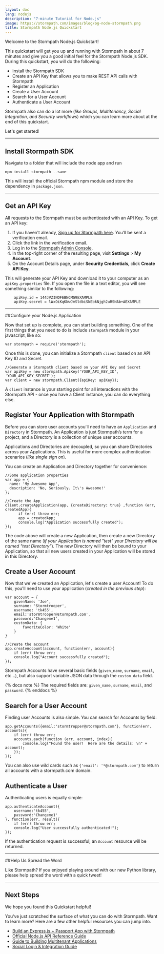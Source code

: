 ```yaml
---
layout: doc
lang: nodejs
description: "7-minute Tutorial for Node.js"
image: https://stormpath.com/images/blog/og-node-stormpath.png
title: Stormpath Node.js Quickstart
---
```


Welcome to the Stormpath Node.js Quickstart!

This quickstart will get you up and running with Stormpath in about 7 minutes and give you a good initial feel for the Stormpath Node.js SDK.  During this quickstart, you will do the following:

 * Install the Stormpath SDK
 * Create an API Key that allows you to make REST API calls with Stormpath
 * Register an Application 
 * Create a User Account
 * Search for a User Account
 * Authenticate a User Account
 
Stormpath also can do a lot more (*like Groups, Multitenancy, Social
Integration, and Security workflows*) which you can learn more about at the end
of this quickstart.

Let's get started!

***

## Install Stormpath SDK

Navigate to a folder that will include the node app and run

    npm install stormpath --save

This will install the official Stormpath npm module and store the dependency in `package.json`.

***

## Get an API Key

All requests to the Stormpath must be authenticated with an API Key. To get an API key:

1. If you haven't already, [Sign up for Stormpath here](https://api.stormpath.com/register).  You'll be sent a verification email.
1. Click the link in the verification email. 
1. Log in to the [Stormpath Admin Console](https://api.stormpath.com).
1. In the top-right corner of the resulting page, visit **Settings** > **My Account**.
1. On the Account Details page, under **Security Credentials**, click **Create API Key**.

 This will generate your API Key and download it to your computer as an `apiKey.properties` file. If you open the file in a text editor, you will see something similar to the following:

        apiKey.id = 144JVZINOFEBNCMG9EXAMPLE
        apiKey.secret = lWxOiKqKNwJmSldbiSkEbkNjgh2uRSNAb+AEXAMPLE

***

##Configure your Node.js Application

Now that set up is complete, you can start building something.  One of the first things that you need to do is include `stormpath` module in your javascript, like so:

    var stormpath = require('stormpath');

Once this is done, you can initialize a Stormpath `client` based on an API Key ID and Secret.  

    //Generate a Stormpath client based on your API Key and Secret
    var apiKey = new stormpath.ApiKey('YOUR_API_KEY_ID', 'YOUR_API_KEY_SECRET');
    var client = new stormpath.Client({apiKey: apiKey});

A `client` instance is your starting point for all interactions with the Stormpath API - once you have a Client instance, you can do everything else. 

## Register Your Application with Stormpath

Before you can store user accounts you'll need to have an `Application` and
`Directory` in Stormpath.  An Application is just Stormpath’s term for a
project, and a Directory is a collection of unique user accounts.

Applications and Directories are decoupled, so you can share Directories
across your Applications.  This is useful for more complex authentication
scenarios (*like single sign on*).

You can create an Application and Directory together for convenience:

    //Some application properties
    var app = {
      name: 'My Awesome App',
      description: 'No, Seriously. It\'s Awesome!'
    };

    //Create the App
    client.createApplication(app, {createDirectory: true} ,function (err, createdApp){
          if (err) throw err;
          app = createdApp;
		  console.log("Application successfully created");
    });

The code above will create a new Application, then create a new Directory of the
same name (*if your Application is named "test" your Directory will be named
"test Directory"*).  The new Directory will then be bound to your Application,
so that all new users created in your Application will be stored in this
Directory.

## Create a User Account
Now that we've created an Application, let's create a user Account!  To do
this, you'll need to use your application (*created in the previous step*):

    var account = {
        givenName: 'Joe',
        surname: 'Stormtrooper',
		username: 'tk455',
        email:'stormtrooper@stormpath.com',
        password:'Changeme1',
        customData: {
            favoriteColor: 'White'
        }
    }

    //Create the account
    app.createAccount(account, function(err, account){
        if (err) throw err;
		console.log("Account successfully created");
    });

Stormpath Accounts have several basic fields (`given_name`, `surname`, `email`,
etc...), but also support variable JSON data through the `custom_data` field.

{% docs note %}
The required fields are: `given_name`, `surname`, `email`, and `password`.
{% enddocs %}

## Search for a User Account

Finding user Accounts is also simple.  You can search for Accounts by field:

    app.getAccounts({email:'stormtropper@stormpath.com'}, function(err, accounts){
        if (err) throw err;
        accounts.each(function (err, account, index){
            console.log("Found the user!  Here are the details: \n" + account);
        });
    });

You can also use wild cards such as `{'email': '*@stormpath.com'}` to return
all accounts with a stormpath.com domain.

## Authenticate a User 
Authenticating users is equally simple:

    app.authenticateAccount({
        username:'tk455',
        password:'Changeme1'
    }, function(err, result){
        if (err) throw err;
        console.log("User successfully authenticated!");
    });

If the authentication request is successful, an `Account` resource will be
returned.

***
##Help Us Spread the Word

Like Stormpath?  If you enjoyed playing around with our new Python library,
please help spread the word with a quick tweet!

<!-- AddThis Button BEGIN -->
<div class="addthis_toolbox addthis_default_style addthis_32x32_style"
	addthis:title="Just checked out @goStormpath for a new Node.js app. It's awesome!"
	addthis:url="https://stormpath.com">
<a class="addthis_button_twitter" 
	addthis:title="Just checked out @goStormpath for a new Node.js app. It's awesome! #FriendsDontLetFriendBuildAuth"></a>
<a class="addthis_button_preferred_2"></a>
<a class="addthis_button_preferred_3"></a>
<a class="addthis_button_preferred_4"></a>
<a class="addthis_button_compact"></a>
</div>
<script type="text/javascript">var addthis_config = {"data_track_addressbar":true};</script>
<script type="text/javascript" src="//s7.addthis.com/js/300/addthis_widget.js#pubid=ra-4f5ed709512978e9"></script>
<!-- AddThis Button END -->
<p>
	
***

## Next Steps
We hope you found this Quickstart helpful!

You've just scratched the surface of what you can do with Stormpath.  Want to
learn more?  Here are a few other helpful resources you can jump into.

* [Build an Express.js + Passport App with Stormpath](https://stormpath.com/blog/build-app-nodejs-express-passport-stormpath/)
* [Official Node.js API Reference Guide](http://docs.stormpath.com/nodejs/api/home)
* [Guide to Building Multitenant Applications](http://docs.stormpath.com/guides/multi-tenant/)
* [Social Login & Integration Guide](http://docs.stormpath.com/guides/social-integrations/)

